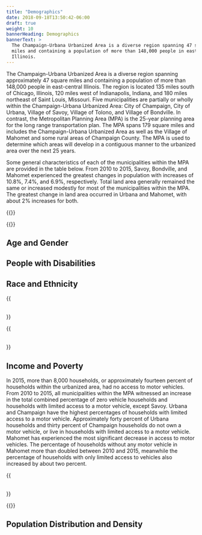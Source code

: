 ```yaml
---
title: "Demographics"
date: 2018-09-18T13:50:42-06:00
draft: true
weight: 10
bannerHeading: Demographics
bannerText: >
  The Champaign-Urbana Urbanized Area is a diverse region spanning 47 square
  miles and containing a population of more than 148,000 people in east-central
  Illinois.
---
```


The Champaign-Urbana Urbanized Area is a diverse region spanning approximately
47 square miles and containing a population of more than 148,000 people in
east-central Illinois. The region is located 135 miles south of Chicago,
Illinois, 120 miles west of Indianapolis, Indiana, and 180 miles northeast of
Saint Louis, Missouri. Five municipalities are partially or wholly within the
Champaign-Urbana Urbanized Area: City of Champaign, City of Urbana, Village of
Savoy, Village of Tolono, and Village of Bondville. In contrast, the
Metropolitan Planning Area (MPA) is the 25-year planning area for the long range
transportation plan. The MPA spans 179 square miles and includes the
Champaign-Urbana Urbanized Area as well as the Village of Mahomet and some rural
areas of Champaign County. The MPA is used to determine which areas will develop
in a contiguous manner to the urbanized area over the next 25 years.

Some general characteristics of each of the municipalities within the MPA are
provided in the table below. From 2010 to 2015, Savoy, Bondville, and
Mahomet experienced the greatest changes in population with increases of 10.8%, 7.4%, and
6.9%, respectively. Total land area generally remained the same or
increased modestly for most of the municipalities within the MPA. The greatest
change in land area occurred in Urbana and Mahomet, with about 2% increases for
both.

{{<table url="basicdemographics2010-2015.csv"
title="Basic Characteristics of Municipalities within the MPA"
switch="true"
source="US Census Bureau, ACS 5-Yr Data, 2010-2015 (Table B01003) and US Census Bureau, Decennial Census, 2010">}}

{{<bar-chart url="chart-basicdemoinfo.csv"
title="Percent Change in Population and Land Area">}}

## Age and Gender ##



## People with Disabilities ##



## Race and Ethnicity ##


{{<table url="acs15-race.csv"
title="Race Composition of Municipalities within the MPA"
switch="true"
source="US Census Bureau, ACS 5-Yr Data, 2010-2015 (Table B02001)">}}

{{<table url="acs15-ethnicity.csv"
title="Hispanic or Latino Ethnicity within Municipalities of the MPA"
switch="true"
source="US Census Bureau, ACS 5-Yr Data, 2010-2015 (Table B03002)">}}

## Income and Poverty ##

In 2015, more than 8,000 households, or approximately fourteen percent of
households within the urbanized area, had no access to motor vehicles. From 2010
to 2015, all municipalities within the MPA witnessed an increase in the total
combined percentage of zero vehicle households and households with limited
access to a motor vehicle, except Savoy. Urbana and Champaign have the highest
percentages of households with limited access to a motor vehicle. Approximately
forty percent of Urbana households and thirty percent of Champaign households do
not own a motor vehicle, or live in households with limited access to a motor
vehicle. Mahomet has experienced the most significant decrease in access to
motor vehicles. The percentage of households without any motor vehicle in
Mahomet more than doubled between 2010 and 2015, meanwhile the percentage of
households with only limited access to vehicles also increased by about two
percent.

{{<table url="acs15-0cars.csv"
title="Access to Motor Vehicles per Household"
switch="true"
source="US Census Bureau, ACS 5-Yr Data, 2010-2015 (Table B08201)">}}

{{<bar-chart url="acs15-0cars2010-2015.csv"
stacked="true"
xangle="-90"
ylabel="Percentage of Households"
title="Households with Limited Motor Vehicle Access from 2010 to 2015">}}

## Population Distribution and Density ##
